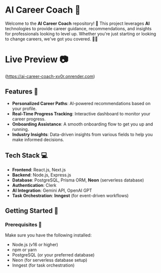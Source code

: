 # AI Career Coach 🚀

Welcome to the **AI Career Coach** repository! 🎯 This project leverages **AI** technologies to provide career guidance, recommendations, and insights for professionals looking to level up. Whether you're just starting or looking to change careers, we've got you covered. 💼✨

# Live Preview 📷
(https://ai-career-coach-xv0r.onrender.com)

## Features 🌟
- **Personalized Career Paths**: AI-powered recommendations based on your profile.
- **Real-Time Progress Tracking**: Interactive dashboard to monitor your career progress.
- **Onboarding Assistance**: A smooth onboarding flow to get you up and running.
- **Industry Insights**: Data-driven insights from various fields to help you make informed decisions.

## Tech Stack 💻

- **Frontend**: React.js, Next.js
- **Backend**: Node.js, Express.js
- **Database**: PostgreSQL, Prisma ORM, **Neon** (serverless database)
- **Authentication**: Clerk
- **AI Integration**: Gemini API, OpenAI GPT
- **Task Orchestration**: **Inngest** (for event-driven workflows)
  
## Getting Started 🚀

### Prerequisites 🔑

Make sure you have the following installed:

- Node.js (v16 or higher)
- npm or yarn
- PostgreSQL (or your preferred database)
- Neon (for serverless database setup)
- Inngest (for task orchestration)


